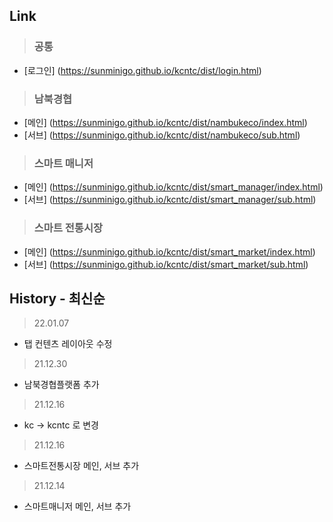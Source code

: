 ## Link
> ### 공통
- [로그인] (https://sunminigo.github.io/kcntc/dist/login.html)

> ### 남북경협
- [메인] (https://sunminigo.github.io/kcntc/dist/nambukeco/index.html)
- [서브] (https://sunminigo.github.io/kcntc/dist/nambukeco/sub.html)

> ### 스마트 매니저
- [메인] (https://sunminigo.github.io/kcntc/dist/smart_manager/index.html)
- [서브] (https://sunminigo.github.io/kcntc/dist/smart_manager/sub.html)

> ### 스마트 전통시장
- [메인] (https://sunminigo.github.io/kcntc/dist/smart_market/index.html)
- [서브] (https://sunminigo.github.io/kcntc/dist/smart_market/sub.html)


## History - 최신순
> 22.01.07
-  탭 컨텐츠 레이아웃 수정

> 21.12.30
- 남북경협플랫폼 추가

> 21.12.16
- kc -> kcntc 로 변경
 
> 21.12.16
- 스마트전통시장 메인, 서브 추가

> 21.12.14
- 스마트매니저 메인, 서브 추가